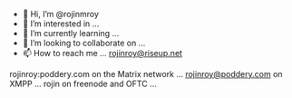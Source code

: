 - 👋 Hi, I’m @rojinmroy
- 👀 I’m interested in ...
- 🌱 I’m currently learning ...
- 💞️ I’m looking to collaborate on ...
- 📫 How to reach me ...
rojinroy@riseup.net

rojinroy:poddery.com on the Matrix network ...
rojinroy@poddery.com on XMPP ...
rojin on freenode and OFTC ...

<!---
rojinmroy/rojinmroy is a ✨ special ✨ repository because its `README.md` (this file) appears on your GitHub profile.
You can click the Preview link to take a look at your changes.
--->
